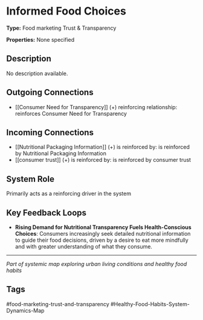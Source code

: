 # Informed Food Choices

**Type:** Food marketing Trust & Transparency

**Properties:** None specified

## Description
No description available.

## Outgoing Connections
- [[Consumer Need for Transparency]] (+) reinforcing relationship: reinforces Consumer Need for Transparency

## Incoming Connections
- [[Nutritional Packaging Information]] (+) is reinforced by: is reinforced by Nutritional Packaging Information
- [[consumer trust]] (+) is reinforced by: is reinforced by consumer trust

## System Role
Primarily acts as a reinforcing driver in the system

## Key Feedback Loops
- **Rising Demand for Nutritional Transparency Fuels Health-Conscious Choices**: Consumers increasingly seek detailed nutritional information to guide their food decisions, driven by a desire to eat more mindfully and with greater understanding of what they consume.

---
*Part of systemic map exploring urban living conditions and healthy food habits*

## Tags
#food-marketing-trust-and-transparency #Healthy-Food-Habits-System-Dynamics-Map
